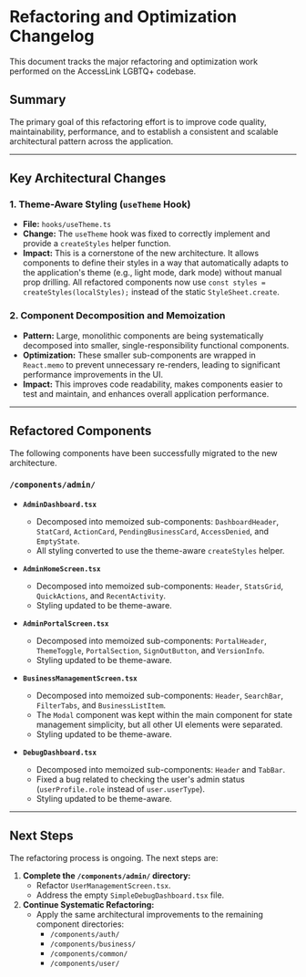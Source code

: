 # Refactoring and Optimization Changelog

This document tracks the major refactoring and optimization work performed on the AccessLink LGBTQ+ codebase.

## Summary

The primary goal of this refactoring effort is to improve code quality, maintainability, performance, and to establish a consistent and scalable architectural pattern across the application.

---

## Key Architectural Changes

### 1. Theme-Aware Styling (`useTheme` Hook)

-   **File:** `hooks/useTheme.ts`
-   **Change:** The `useTheme` hook was fixed to correctly implement and provide a `createStyles` helper function.
-   **Impact:** This is a cornerstone of the new architecture. It allows components to define their styles in a way that automatically adapts to the application's theme (e.g., light mode, dark mode) without manual prop drilling. All refactored components now use `const styles = createStyles(localStyles);` instead of the static `StyleSheet.create`.

### 2. Component Decomposition and Memoization

-   **Pattern:** Large, monolithic components are being systematically decomposed into smaller, single-responsibility functional components.
-   **Optimization:** These smaller sub-components are wrapped in `React.memo` to prevent unnecessary re-renders, leading to significant performance improvements in the UI.
-   **Impact:** This improves code readability, makes components easier to test and maintain, and enhances overall application performance.

---

## Refactored Components

The following components have been successfully migrated to the new architecture.

### `/components/admin/`

-   **`AdminDashboard.tsx`**
    -   Decomposed into memoized sub-components: `DashboardHeader`, `StatCard`, `ActionCard`, `PendingBusinessCard`, `AccessDenied`, and `EmptyState`.
    -   All styling converted to use the theme-aware `createStyles` helper.

-   **`AdminHomeScreen.tsx`**
    -   Decomposed into memoized sub-components: `Header`, `StatsGrid`, `QuickActions`, and `RecentActivity`.
    -   Styling updated to be theme-aware.

-   **`AdminPortalScreen.tsx`**
    -   Decomposed into memoized sub-components: `PortalHeader`, `ThemeToggle`, `PortalSection`, `SignOutButton`, and `VersionInfo`.
    -   Styling updated to be theme-aware.

-   **`BusinessManagementScreen.tsx`**
    -   Decomposed into memoized sub-components: `Header`, `SearchBar`, `FilterTabs`, and `BusinessListItem`.
    -   The `Modal` component was kept within the main component for state management simplicity, but all other UI elements were separated.
    -   Styling updated to be theme-aware.

-   **`DebugDashboard.tsx`**
    -   Decomposed into memoized sub-components: `Header` and `TabBar`.
    -   Fixed a bug related to checking the user's admin status (`userProfile.role` instead of `user.userType`).
    -   Styling updated to be theme-aware.

---

## Next Steps

The refactoring process is ongoing. The next steps are:

1.  **Complete the `/components/admin/` directory:**
    -   Refactor `UserManagementScreen.tsx`.
    -   Address the empty `SimpleDebugDashboard.tsx` file.
2.  **Continue Systematic Refactoring:**
    -   Apply the same architectural improvements to the remaining component directories:
        -   `/components/auth/`
        -   `/components/business/`
        -   `/components/common/`
        -   `/components/user/`
